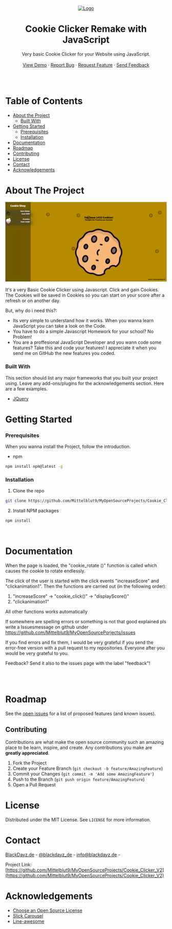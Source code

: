 <br />
<p align="center">
  <a href="">
    <img src="https://www.blackdayz.de/src/img/logo/Blackdayzlogo.png" alt="Logo" width="500" height="300">
  </a>

  <h1 align="center">Cookie Clicker Remake with JavaScript</h1>

  <p align="center">
     Very basic Cookie Clicker for your Website using JavaScript.
    <br /> 
    <br />
    <a href="https://www.blackdayz.de/OpenSourceProjekte/Cookie_Clicker_V2/">View Demo</a>
    ·
    <a href="https://github.com/Mittelblut9/MyOpenSourceProjects/Cookie_Clicker_V2issues">Report Bug</a>
    ·
    <a href="https://github.com/Mittelblut9/MyOpenSourceProjects/Cookie_Clicker_V2issues">Request Feature</a>
    ·
    <a href="https://github.com/Mittelblut9/MyOpenSourceProjects/Cookie_Clicker_V2issues" title="Send feedback with the Label 'Feedback'">Send Feedback</a>
  </p>
</p>

<br />
<br />

<!-- TABLE OF CONTENTS -->
# Table of Contents

* [About the Project](#about-the-project)
  * [Built With](#built-with)
* [Getting Started](#getting-started)
  * [Prerequisites](#prerequisites)
  * [Installation](#installation)
* [Documentation](#Documentation)
* [Roadmap](#roadmap)
* [Contributing](#contributing)
* [License](#license)
* [Contact](#contact)
* [Acknowledgements](#acknowledgements)



<!-- ABOUT THE PROJECT -->
# About The Project

<img src="src/img/github/CookieClickerV2_Screenshot.png">

It's a very Basic Cookie Clicker using Javascript. Click and gain Cookies. The Cookies will be saved in Cookies so you can start on your score after a refresh or on another day.

But, why do i need this?:
* Its very simple to understand how it works. When you wanna learn JavaScript you can take a look on the Code.
* You have to do a simple Javascript Homework for your school? No Problem!
* You are a proffesional JavaScript Developer and you wann code some features? Take this and code your features! I appreciate it when you send me on GitHub the new features you coded.

### Built With
This section should list any major frameworks that you built your project using. Leave any add-ons/plugins for the acknowledgements section. Here are a few examples.
* [JQuery](https://jquery.com)

<!-- GETTING STARTED -->
# Getting Started

### Prerequisites

When you wanna install the Project, follow the introduction.
* npm
```sh
npm install npm@latest -g
```

### Installation

1. Clone the repo
```sh
git clone https://github.com/Mittelblut9/MyOpenSourceProjects/Cookie_Clicker_V2.git
```
2. Install NPM packages
```sh
npm install
```
<br />

# Documentation

When the page is loaded, the "cookie_rotate ()" function is called
which causes the cookie to rotate endlessly.

The click of the user is started with the click events "increaseScore" and 
"clickanimation1".
Then the functions are carried out (in the following order):
1. "increaseScore" -> "cookie_click()" -> "displayScore()" 
2. "clickanimation1"


All other functions works automatically


If somewhere are spelling errors or something is not that good explained
pls write a Issuesmessage on github under 
https://github.com/Mittelblut9/MyOpenSourcePorjects/issues

If you find errors and fix them, I would be very grateful 
if you send the error-free version with a pull request to my repositories. 
Everyone after you would be very grateful to you.

Feedback? Send it also to the issues page with the label "feedback"!

<br /><br />
<!-- ROADMAP -->
# Roadmap

See the [open issues](https://github.com/Mittelblut9/MyOpenSourceProjects/Cookie_Clicker_V2/issues) for a list of proposed features (and known issues).



<!-- CONTRIBUTING -->
## Contributing

Contributions are what make the open source community such an amazing place to be learn, inspire, and create. Any contributions you make are **greatly appreciated**.

1. Fork the Project
2. Create your Feature Branch (`git checkout -b feature/AmazingFeature`)
3. Commit your Changes (`git commit -m 'Add some AmazingFeature'`)
4. Push to the Branch (`git push origin feature/AmazingFeature`)
5. Open a Pull Request



<!-- LICENSE -->
# License

Distributed under the MIT License. See `LICENSE` for more information.



<!-- CONTACT -->
# Contact

[BlackDayz.de](https://www.blackdayz.de) - [@blackdayz_de](https://www.instagram.com/blackdayz_de/) - info@blackdayz.de - 

Project Link: [https://github.com/Mittelblut9/MyOpenSourceProjects/Cookie_Clicker_V2](https://github.com/Mittelblut9/MyOpenSourceProjects/Cookie_Clicker_V2)



<!-- ACKNOWLEDGEMENTS -->
# Acknowledgements
* [Choose an Open Source License](https://choosealicense.com)
* [Slick Carousel](https://kenwheeler.github.io/slick)
* [Line-awesome](https://icons8.com/line-awesome)
